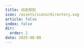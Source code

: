 ```yaml
---
title: 动态规划
icon: /assets/icons/directory.svg
article: false
index: false
dir:
  order: 2
date: 2025-08-08
---
```


<Catalog />
